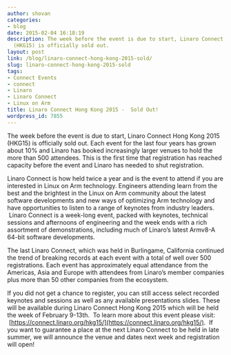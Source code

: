 ```yaml
---
author: shovan
categories:
- blog
date: 2015-02-04 16:18:19
description: The week before the event is due to start, Linaro Connect Hong Kong 2015
  (HKG15) is officially sold out.
layout: post
link: /blog/linaro-connect-hong-kong-2015-sold/
slug: linaro-connect-hong-kong-2015-sold
tags:
- Connect Events
- connect
- Linaro
- Linaro Connect
- Linux on Arm
title: Linaro Connect Hong Kong 2015 -  Sold Out!
wordpress_id: 7855
---
```


The week before the event is due to start, Linaro Connect Hong Kong 2015 (HKG15) is officially sold out. Each event for the last four years has grown about 10% and Linaro has booked increasingly larger venues to hold the more than 500 attendees. This is the first time that registration has reached capacity before the event and Linaro has needed to shut registration.

Linaro Connect is how held twice a year and is the event to attend if you are interested in Linux on Arm technology. Engineers attending learn from the best and the brightest in the Linux on Arm community about the latest software developments and new ways of optimizing Arm technology and have opportunities to listen to a range of keynotes from industry leaders.  Linaro Connect is a week-long event, packed with keynotes, technical sessions and afternoons of engineering and the week ends with a rich assortment of demonstrations, including much of Linaro’s latest Armv8-A 64-bit software developments.

The last Linaro Connect, which was held in Burlingame, California continued the trend of breaking records at each event with a total of well over 500 registrations. Each event has approximately equal attendance from the Americas, Asia and Europe with attendees from Linaro’s member companies plus more than 50 other companies from the ecosystem.

If you did not get a chance to register, you can still access select recorded keynotes and sessions as well as any available presentations slides. These will be available during Linaro Connect Hong Kong 2015 which will be held the week of February 9-13th.  To learn more about this event please visit:  [https://connect.linaro.org/hkg15/](https://connect.linaro.org/hkg15/).  If you want to guarantee a place at the next Linaro Connect to be held in late summer, we will announce the venue and dates next week and registration will open!